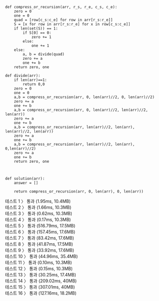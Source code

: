 ```
def compress_or_recursion(arr, r_s, r_e, c_s, c_e):
    zero = 0
    one = 0
    quad = [row[c_s:c_e] for row in arr[r_s:r_e]]
    S = [x for row in arr[r_s:r_e] for x in row[c_s:c_e]]
    if len(set(S)) == 1:
        if S[0] == 0:
            zero += 1
        else:
            one += 1
    else:
        a, b = divide(quad)
        zero += a
        one += b
    return zero, one

def divide(arr):
    if len(arr)==1:
        return 0,0
    zero = 0
    one = 0
    a,b = compress_or_recursion(arr, 0, len(arr)//2, 0, len(arr)//2)
    zero += a
    one += b
    a,b = compress_or_recursion(arr, 0, len(arr)//2, len(arr)//2, len(arr))
    zero += a
    one += b
    a,b = compress_or_recursion(arr, len(arr)//2, len(arr), len(arr)//2, len(arr))
    zero += a
    one += b
    a,b = compress_or_recursion(arr, len(arr)//2, len(arr), 0,len(arr)//2)
    zero += a
    one += b
    return zero, one



def solution(arr):
    answer = []

    return compress_or_recursion(arr, 0, len(arr), 0, len(arr))
```
테스트 1 〉	통과 (1.95ms, 10.4MB)<br>
테스트 2 〉	통과 (1.66ms, 10.3MB)<br>
테스트 3 〉	통과 (0.62ms, 10.3MB)<br>
테스트 4 〉	통과 (0.17ms, 10.3MB)<br>
테스트 5 〉	통과 (516.79ms, 17.5MB)<br>
테스트 6 〉	통과 (157.45ms, 17.6MB)<br>
테스트 7 〉	통과 (83.42ms, 17.6MB)<br>
테스트 8 〉	통과 (41.87ms, 17.5MB)<br>
테스트 9 〉	통과 (33.92ms, 17.6MB)<br>
테스트 10 〉	통과 (44.96ms, 35.4MB)<br>
테스트 11 〉	통과 (0.10ms, 10.3MB)<br>
테스트 12 〉	통과 (0.15ms, 10.3MB)<br>
테스트 13 〉	통과 (30.25ms, 17.4MB)<br>
테스트 14 〉	통과 (209.02ms, 40MB)<br>
테스트 15 〉	통과 (307.01ms, 40MB)<br>
테스트 16 〉	통과 (127.16ms, 18.2MB)<br>
